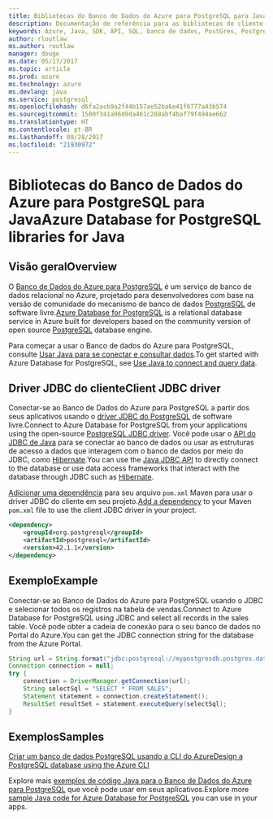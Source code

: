```yaml
---
title: Bibliotecas do Banco de Dados do Azure para PostgreSQL para Java
description: Documentação de referência para as bibliotecas de cliente de Java para o Banco de Dados do Azure para PostgreSQL
keywords: Azure, Java, SDK, API, SQL, banco de dados, PostGres, PostgreSQL
author: rloutlaw
ms.author: routlaw
manager: douge
ms.date: 05/17/2017
ms.topic: article
ms.prod: azure
ms.technology: azure
ms.devlang: java
ms.service: postgresql
ms.openlocfilehash: d6fa2acb9a2f44b157ae52ba6e41f6777a43b574
ms.sourcegitcommit: 1500f341a96d9da461c288abf4baf79f494ae662
ms.translationtype: HT
ms.contentlocale: pt-BR
ms.lasthandoff: 08/28/2017
ms.locfileid: "21930972"
---
```

# <a name="azure-database-for-postgresql-libraries-for-java"></a><span data-ttu-id="1090a-104">Bibliotecas do Banco de Dados do Azure para PostgreSQL para Java</span><span class="sxs-lookup"><span data-stu-id="1090a-104">Azure Database for PostgreSQL libraries for Java</span></span>

## <a name="overview"></a><span data-ttu-id="1090a-105">Visão geral</span><span class="sxs-lookup"><span data-stu-id="1090a-105">Overview</span></span>

<span data-ttu-id="1090a-106">O [Banco de Dados do Azure para PostgreSQL](/azure/sql-database/sql-database-technical-overview) é um serviço de banco de dados relacional no Azure, projetado para desenvolvedores com base na versão de comunidade do mecanismo de banco de dados [PostgreSQL](https://www.postgresql.org/) de software livre.</span><span class="sxs-lookup"><span data-stu-id="1090a-106">[Azure Database for PostgreSQL](/azure/sql-database/sql-database-technical-overview) is a relational database service in Azure built for developers based on the community version of open source [PostgreSQL](https://www.postgresql.org/) database engine.</span></span>

<span data-ttu-id="1090a-107">Para começar a usar o Banco de dados do Azure para PostgreSQL, consulte [Usar Java para se conectar e consultar dados](/azure/postgresql/connect-java).</span><span class="sxs-lookup"><span data-stu-id="1090a-107">To get started with Azure Database for PostgreSQL, see [Use Java to connect and query data](/azure/postgresql/connect-java).</span></span>

## <a name="client-jdbc-driver"></a><span data-ttu-id="1090a-108">Driver JDBC do cliente</span><span class="sxs-lookup"><span data-stu-id="1090a-108">Client JDBC driver</span></span>

<span data-ttu-id="1090a-109">Conectar-se ao Banco de Dados do Azure para PostgreSQL a partir dos seus aplicativos usando o [driver JDBC do PostgreSQL](https://jdbc.postgresql.org/) de software livre.</span><span class="sxs-lookup"><span data-stu-id="1090a-109">Connect to Azure Database for PostgreSQL from your applications using the open-source [PostgreSQL JDBC driver](https://jdbc.postgresql.org/).</span></span> <span data-ttu-id="1090a-110">Você pode usar o [API do JDBC de Java](https://docs.oracle.com/javase/8/docs/technotes/guides/jdbc/) para se conectar ao banco de dados ou usar as estruturas de acesso a dados que interagem com o banco de dados por meio do JDBC, como [Hibernate](http://hibernate.org/).</span><span class="sxs-lookup"><span data-stu-id="1090a-110">You can use the [Java JDBC API](https://docs.oracle.com/javase/8/docs/technotes/guides/jdbc/) to directly connect to the database or use data access frameworks that interact with the database through JDBC such as [Hibernate](http://hibernate.org/).</span></span>

<span data-ttu-id="1090a-111">[Adicionar uma dependência](https://maven.apache.org/guides/getting-started/index.html#How_do_I_use_external_dependencies) para seu arquivo `pom.xml` Maven para usar o driver JDBC do cliente em seu projeto.</span><span class="sxs-lookup"><span data-stu-id="1090a-111">[Add a dependency](https://maven.apache.org/guides/getting-started/index.html#How_do_I_use_external_dependencies) to your Maven `pom.xml` file to use the client JDBC driver in your project.</span></span>  

```XML
<dependency>
    <groupId>org.postgresql</groupId>
    <artifactId>postgresql</artifactId>
    <version>42.1.1</version>
</dependency>
```   

## <a name="example"></a><span data-ttu-id="1090a-112">Exemplo</span><span class="sxs-lookup"><span data-stu-id="1090a-112">Example</span></span>

<span data-ttu-id="1090a-113">Conectar-se ao Banco de Dados do Azure para PostgreSQL usando o JDBC e selecionar todos os registros na tabela de vendas.</span><span class="sxs-lookup"><span data-stu-id="1090a-113">Connect to Azure Database for PostgreSQL using JDBC and select all records in the sales table.</span></span> <span data-ttu-id="1090a-114">Você pode obter a cadeia de conexão para o seu banco de dados no Portal do Azure.</span><span class="sxs-lookup"><span data-stu-id="1090a-114">You can get the JDBC connection string for the database from the Azure Portal.</span></span>

```java
String url = String.format("jdbc:postgresql://mypostgresdb.postgres.database.azure.com:5432/mydb?user=frank@mypostgresdb&password=AbCdEfGhIjK&ssl=true");
Connection connection = null;
try {
    connection = DriverManager.getConnection(url);
    String selectSql = "SELECT * FROM SALES";
    Statement statement = connection.createStatement();
    ResultSet resultSet = statement.executeQuery(selectSql);
}
```

## <a name="samples"></a><span data-ttu-id="1090a-115">Exemplos</span><span class="sxs-lookup"><span data-stu-id="1090a-115">Samples</span></span>

[<span data-ttu-id="1090a-116">Criar um banco de dados PostgreSQL usando a CLI do Azure</span><span class="sxs-lookup"><span data-stu-id="1090a-116">Design a PostgreSQL database using the Azure CLI</span></span>](https://docs.microsoft.com/azure/postgresql/tutorial-design-database-using-azure-cli) 

<span data-ttu-id="1090a-117">Explore mais [exemplos de código Java para o Banco de Dados do Azure para PostgreSQL](https://azure.microsoft.com/resources/samples/?platform=java&term=postgres) que você pode usar em seus aplicativos.</span><span class="sxs-lookup"><span data-stu-id="1090a-117">Explore more [sample Java code for Azure Database for PostgreSQL](https://azure.microsoft.com/resources/samples/?platform=java&term=postgres) you can use in your apps.</span></span>
